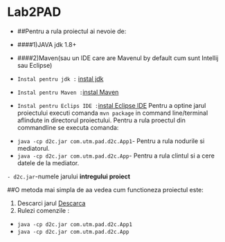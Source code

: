 # Lab2PAD
- ##Pentru a rula proiectul ai nevoie de:
- ####1)JAVA jdk 1.8+
- ####2)Maven(sau un IDE care are Mavenul by default cum sunt Intellij sau Eclipse)

- `Instal pentru jdk :` [instal jdk](http://www.oracle.com/technetwork/java/javase/downloads/jdk8-downloads-2133151.html)
- `Instal pentru Maven :`[instal Maven](https://maven.apache.org/download.cgi)
- `Instal pentru Eclips IDE :`[instal Eclipse IDE](https://eclipse.org/downloads/)
Pentru a optine jarul proiectului executi comanda `mvn package` in command line/terminal aflindute in directorul proiectului.
Pentru a rula proectul din commandline se executa comanda:

+ `java -cp d2c.jar com.utm.pad.d2c.App1`- Pentru a rula nodurile si mediatorul.
+ `java -cp d2c.jar com.utm.pad.d2c.App`- Pentru a rula clintul si a cere datele de la mediator.
 
 `- d2c.jar`-numele jarului  **intregului proiect**

##O metoda mai simpla de  aa vedea cum functioneza proiectul este:
1. Descarci  jarul  [Descarca](https://github.com/ionmacovei/Lab2PAD/raw/master/out/artifacts/dis_jar/d2c.jar)   
2. Rulezi comenzile :
 - `java -cp d2c.jar com.utm.pad.d2c.App1`
 - `java -cp d2c.jar com.utm.pad.d2c.App`